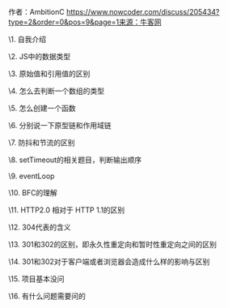 作者：AmbitionC
https://www.nowcoder.com/discuss/205434?type=2&order=0&pos=9&page=1来源：牛客网

  
 

  \1. 自我介绍 

  
 

  \2. JS中的数据类型 

  
 

  \3. 原始值和引用值的区别 

  
 

  \4. 怎么去判断一个数组的类型 

  
 

  \5. 怎么创建一个函数 

  
 

  \6. 分别说一下原型链和作用域链 

  
 

  \7. 防抖和节流的区别 

  
 

  \8. setTimeout的相关题目，判断输出顺序 

  
 

  \9. eventLoop 

  
 

  \10. BFC的理解 

  
 

  \11. HTTP2.0 相对于 HTTP 1.1的区别 

  
 

  \12. 304代表的含义 

  
 

  \13. 301和302的区别，即永久性重定向和暂时性重定向之间的区别 

  
 

  \14. 301和302对于客户端或者浏览器会造成什么样的影响与区别 

  
 

  \15. 项目基本没问 

  
 

  \16. 有什么问题需要问的